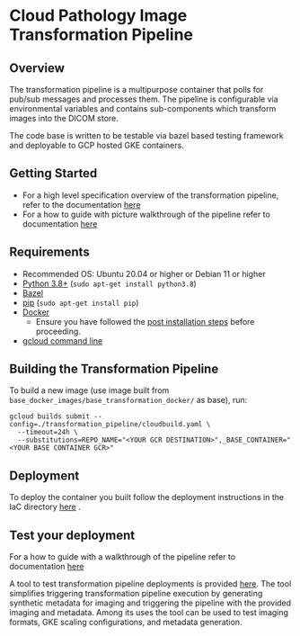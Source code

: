 # Cloud Pathology Image Transformation Pipeline

## Overview

The transformation pipeline is a multipurpose container that polls for pub/sub
messages and processes them. The pipeline is configurable via environmental
variables and contains sub-components which transform images into the DICOM store.

The code base is written to be testable via bazel based testing framework and
deployable to GCP hosted GKE containers.

## Getting Started

* For a high level specification overview of the transformation pipeline,
refer to the documentation [here](https://github.com/GoogleCloudPlatform/medical-imaging/blob/main/pathology/transformation_pipeline/docs/digital_pathology_transformation_pipeline_to_dicom_spec.md)
* For a how to guide with picture walkthrough of the pipeline refer to documentation
  [here](https://github.com/GoogleCloudPlatform/medical-imaging/blob/main/pathology/transformation_pipeline/docs/digital_pathology_transformation_pipeline_to_dicom.md)

## Requirements

  - Recommended OS: Ubuntu 20.04 or higher or Debian 11 or higher
  - [Python 3.8+](https://www.python.org/about/) (`sudo apt-get install python3.8`)
  - [Bazel](https://bazel.build/install)
  - [pip](https://pypi.org/project/pip/) (`sudo apt-get install pip`)
  - [Docker](https://docs.docker.com/engine/install/ubuntu/#install-using-the-repository)
    - Ensure you have followed the
  [post installation steps](https://docs.docker.com/engine/install/linux-postinstall/)
  before proceeding.
  - [gcloud command line](https://cloud.google.com/sdk/docs/install)

## Building the Transformation Pipeline

To build a new image (use image built from
`base_docker_images/base_transformation_docker/` as base), run:

```
gcloud builds submit --config=./transformation_pipeline/cloudbuild.yaml \
  --timeout=24h \
  --substitutions=REPO_NAME="<YOUR GCR DESTINATION>",_BASE_CONTAINER="<YOUR BASE CONTAINER GCR>"
```

## Deployment

To deploy the container you built follow the deployment instructions in the IaC
directory [here](https://github.com/GoogleCloudPlatform/medical-imaging/blob/main/iac/README.md)
.

## Test your deployment

For a how to guide with a walkthrough of the pipeline refer to documentation
  [here](https://github.com/GoogleCloudPlatform/medical-imaging/blob/main/pathology/transformation_pipeline/docs/digital_pathology_transformation_pipeline_to_dicom.md)

A tool to test transformation pipeline deployments is provided
  [here](https://github.com/GoogleCloudPlatform/medical-imaging/blob/main/pathology/transformation_pipeline/test_utils/ingest_data_generator). The tool simplifies triggering transformation pipeline execution by generating synthetic metadata for imaging and triggering the pipeline with the provided imaging and metadata. Among its uses the tool can be used to test imaging formats, GKE scaling configurations, and metadata generation.
